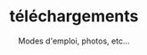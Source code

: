---
layout: downloads

lang: fr
namespace: downloads
permalink: /fr/downloads/

categories: support

title: téléchargements
subtitle: Modes d'emploi, photos, etc...

hero-image: /assets/img/jpg/1920/material-0527.jpg
hero-style:

downloads:
  - title: Mode d'emploi (en/fr/de)
    link: /assets/files/Manual_v3_book.pdf
    icon: /assets/img/icons/icon-pdf.png
  - title: Drysuit measure form
    link: /assets/files/Measures2018_en.pdf
    icon: /assets/img/icons/icon-pdf.png
  - title: Formulaire de prise de mesure
    link: /assets/files/Measures2018_fr.pdf
    icon: /assets/img/icons/icon-pdf.png
  - title: Trockentauchanzug Vermassungs-formular
    link: /assets/files/Measures2018_de.pdf
    icon: /assets/img/icons/icon-pdf.png
---